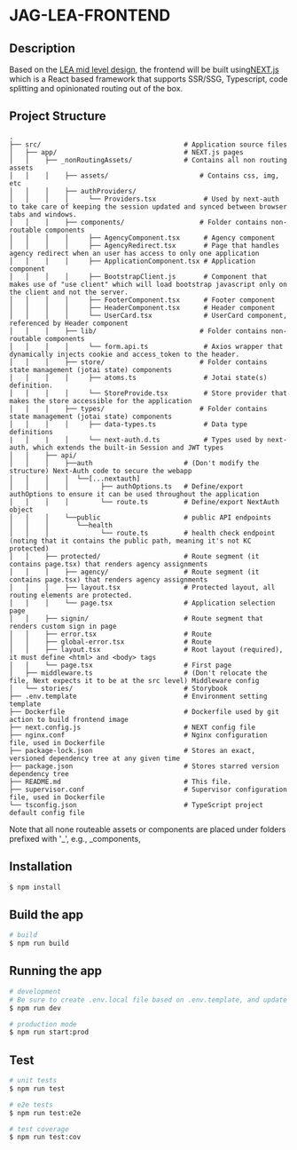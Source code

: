 # JAG-LEA-FRONTEND
## Description
Based on the [LEA mid level design](https://justice.gov.bc.ca/wiki/display/JAM/Mid+Level+Design+Workshops), the frontend will be built using[NEXT.js](https://github.com/vercel/next.js/) which is a React based framework that supports SSR/SSG, Typescript, code splitting and opinionated routing out of the box.

## Project Structure
    .
    ├── src/                                    # Application source files
    │   ├── app/                                # NEXT.js pages
    │   │    ├── _nonRoutingAssets/             # Contains all non routing assets
    │   │    │    ├── assets/                       # Contains css, img, etc
    │   │    │    ├── authProviders/                
    │   │    │    │     └── Providers.tsx            # Used by next-auth to take care of keeping the session updated and synced between browser tabs and windows.
    │   │    │    ├── components/                   # Folder contains non-routable components
    │   │    │    │     ├── AgencyComponent.tsx      # Agency component
    │   │    │    │     ├── AgencyRedirect.tsx       # Page that handles agency redirect when an user has access to only one application
    │   │    │    │     ├── ApplicationComponent.tsx # Application component
    │   │    │    │     ├── BootstrapClient.js       # Component that makes use of "use client" which will load bootstrap javascript only on the client and not the server. 
    │   │    │    │     ├── FooterComponent.tsx      # Footer component
    │   │    │    │     ├── HeaderComponent.tsx      # Header component    
    │   │    │    │     └── UserCard.tsx             # UserCard component, referenced by Header component
    │   │    │    ├── lib/                          # Folder contains non-routable components
    │   │    │    │     └── form.api.ts              # Axios wrapper that dynamically injects cookie and access_token to the header. 
    │   │    │    ├── store/                        # Folder contains state management (jotai state) components
    │   │    │    │     ├── atoms.ts                 # Jotai state(s) definition. 
    │   │    │    │     └── StoreProvide.tsx         # Store provider that makes the store accessible for the application
    │   │    │    ├── types/                        # Folder contains state management (jotai state) components
    │   │    │    │     ├── data-types.ts            # Data type definitions
    |   │    |    │     └── next-auth.d.ts           # Types used by next-auth, which extends the built-in Session and JWT types
    │   │    ├── api/                           
    │   │    │    ├──auth                       # (Don't modify the structure) Next-Auth code to secure the webapp 
    │   │    │    │  └──[...nextauth]
    │   │    │    │        ├── authOptions.ts   # Define/export authOptions to ensure it can be used throughout the application 
    │   │    │    │        └── route.ts         # Define/export NextAuth object
    │   │    │    └──public                     # public API endpoints
    │   │    │       └──health
    │   │    │             └── route.ts         # health check endpoint (noting that it contains the public path, meaning it's not KC protected) 
    │   │    ├── protected/                     # Route segment (it contains page.tsx) that renders agency assignments
    │   │    │    ├── agency/                   # Route segment (it contains page.tsx) that renders agency assignments
    │   │    │    ├── layout.tsx                # Protected layout, all routing elements are protected.
    │   │    │    └── page.tsx                  # Application selection page
    │   │    ├── signin/                        # Route segment that renders custom sign in page
    │   │    ├── error.tsx                      # Route
    │   │    ├── global-error.tsx               # Route
    │   │    ├── layout.tsx                     # Root layout (required), it must define <html> and <body> tags
    │   │    └── page.tsx                       # First page
    │   ├── middleware.ts                       # (Don't relocate the file, Next expects it to be at the src level) Middleware config
    │   └── stories/                            # Storybook
    ├── .env.template                           # Environment setting template
    ├── Dockerfile                              # Dockerfile used by git action to build frontend image
    ├── next.config.js                          # NEXT config file
    ├── nginx.conf                              # Nginx configuration file, used in Dockerfile
    ├── package-lock.json                       # Stores an exact, versioned dependency tree at any given time
    ├── package.json                            # Stores starred version dependency tree
    ├── README.md                               # This file.
    ├── supervisor.conf                         # Supervisor configuration file, used in Dockerfile
    └── tsconfig.json                           # TypeScript project default config file

Note that all none routeable assets or components are placed under folders prefixed with '_', e.g., _components, 

## Installation

```bash
$ npm install
```
## Build the app

```bash
# build
$ npm run build
```

## Running the app

```bash
# development 
# Be sure to create .env.local file based on .env.template, and update the variables' value accordingly.
$ npm run dev

# production mode
$ npm run start:prod
```

## Test

```bash
# unit tests
$ npm run test

# e2e tests
$ npm run test:e2e

# test coverage
$ npm run test:cov
```
